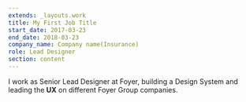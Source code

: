 ```yaml
---
extends: _layouts.work
title: My First Job Title
start_date: 2017-03-23
end_date: 2018-03-23
company_name: Company name(Insurance)
role: Lead Designer
section: content
---
```


I work as Senior Lead Designer at Foyer, building a Design System and leading the **UX** on different Foyer Group companies.
